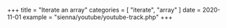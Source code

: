 +++
title = "Iterate an array"
categories = [ "iterate", "array" ]
date = 2020-11-01
example = "sienna/youtube/youtube-track.php"
+++
